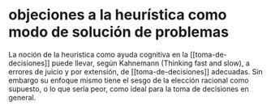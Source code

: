 # objeciones a la heurística como modo de solución de problemas
La noción de la heurística como ayuda cognitiva en la [[toma-de-decisiones]] puede llevar, según Kahnemann (Thinking fast and slow), a errores de juicio y por extensión, de [[toma-de-decisiones]] adecuadas. Sin embargo su enfoque mismo tiene el sesgo de la elección racional como supuesto, o lo que sería peor, como ideal para la toma de decisiones en general.
